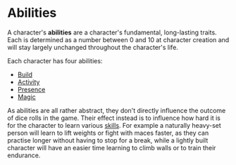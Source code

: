 # Abilities

A character's **abilities** are a character's fundamental, long-lasting traits. Each is determined as a number between 0 and 10 at character creation and will stay largely unchanged throughout the character's life.

Each character has four abilities:

* [Build](ability:build)
* [Activity](ability:activity)
* [Presence](ability:presence)
* [Magic](ability:magic)

As abilities are all rather abstract, they don't directly influence the outcome of dice rolls in the game.  Their effect instead is to influence how hard it is for the character to learn various [skills](character:skills). For example a naturally heavy-set person will learn to lift weights or fight with maces faster, as they can practise longer without having to stop for a break, while a lightly built character will have an easier time learning to climb walls or to train their endurance.